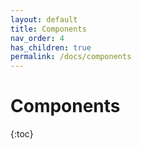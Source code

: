 ```yaml
---
layout: default
title: Components
nav_order: 4
has_children: true
permalink: /docs/components
---
```


# Components

{:toc}
